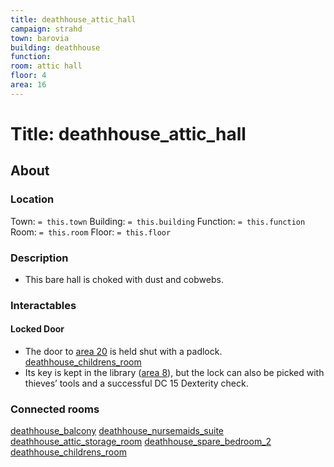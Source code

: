 ```yaml
---
title: deathhouse_attic_hall
campaign: strahd
town: barovia
building: deathhouse
function: 
room: attic hall
floor: 4
area: 16
---
```

# Title: deathhouse_attic_hall
## About
### Location
Town: `= this.town`
Building: `= this.building`
Function: `= this.function`
Room: `= this.room`
Floor: `= this.floor` 
### Description
- This bare hall is choked with dust and cobwebs.
### Interactables
#### Locked Door
- The door to [area 20](https://www.dndbeyond.com/sources/cos/appendix-b-death-house#20ChildrensRoom "area 20") is held shut with a padlock. [deathhouse_childrens_room](deathhouse_childrens_room.md)
- Its key is kept in the library ([area 8](https://www.dndbeyond.com/sources/cos/appendix-b-death-house#8Library "area 8")), but the lock can also be picked with thieves’ tools and a successful DC 15 Dexterity check.
### Connected rooms
[deathhouse_balcony](../floor3/deathhouse_balcony.md)
[deathhouse_nursemaids_suite](../floor3/deathhouse_nursemaids_suite.md)
[deathhouse_attic_storage_room](deathhouse_attic_storage_room.md)
[deathhouse_spare_bedroom_2](deathhouse_spare_bedroom_2.md)
[deathhouse_childrens_room](deathhouse_childrens_room.md)